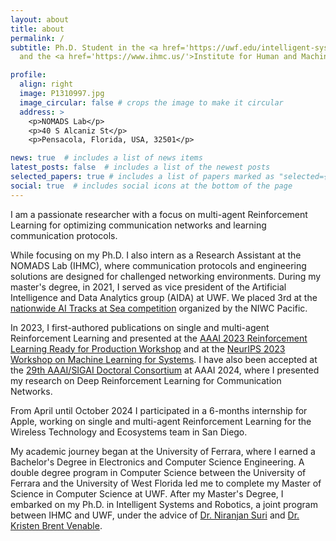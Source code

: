 ```yaml
---
layout: about
title: about
permalink: /
subtitle: Ph.D. Student in the <a href='https://uwf.edu/intelligent-systems-and-robotics/'>Intelligent Systems and Robotics</a> joint program between the University of West Florida 
  and the <a href='https://www.ihmc.us/'>Institute for Human and Machine Cognition (IHMC)</a>.

profile:
  align: right
  image: P1310997.jpg
  image_circular: false # crops the image to make it circular
  address: >
    <p>NOMADS Lab</p>
    <p>40 S Alcaniz St</p>
    <p>Pensacola, Florida, USA, 32501</p>

news: true  # includes a list of news items
latest_posts: false  # includes a list of the newest posts
selected_papers: true # includes a list of papers marked as "selected={true}"
social: true  # includes social icons at the bottom of the page
---
```


I am a passionate researcher with a focus on multi-agent Reinforcement Learning for optimizing communication networks and learning communication protocols.

While focusing on my Ph.D. I also intern as a Research Assistant at the NOMADS Lab (IHMC), where communication protocols and engineering solutions are designed for challenged networking environments.
During my master's degree, in 2021,  I served as vice president of the Artificial Intelligence and Data Analytics group (AIDA) at UWF. We placed 3rd at the  <a href='https://www.navy.mil/Resources/Blogs/Detail/Article/2570693/artificial-intelligence-tracks-at-sea-challenge-prairie-view-am-university-a-hi/'>nationwide AI Tracks at Sea competition</a> organized by the NIWC Pacific. 

In 2023, I first-authored publications on single and multi-agent Reinforcement Learning and presented at the <a href='https://sites.google.com/view/rlready4prodworkshop/home'>AAAI 2023 Reinforcement Learning Ready for Production Workshop</a> and at the <a href='mlforsystems.org'> NeurIPS 2023 Workshop on Machine Learning for Systems</a>.
I have also been accepted at the <a href='https://aaai.org/aaai-conference/dc-24-program/'>29th AAAI/SIGAI Doctoral Consortium</a> at AAAI 2024, where I presented my research on Deep Reinforcement Learning for Communication Networks.

From April until October 2024 I participated in a 6-months internship for Apple, working on single and multi-agent Reinforcement Learning for the Wireless Technology and Ecosystems team in San Diego.

My academic journey began at the University of Ferrara, where I earned a Bachelor's Degree in Electronics and Computer Science Engineering. A double degree program in Computer Science between the University of Ferrara and the University of West Florida led me to complete my Master of Science in Computer Science at UWF. After my Master's Degree, I embarked on my Ph.D. in Intelligent Systems and Robotics, a joint program between IHMC and UWF, under the advice of <a href='https://www.ihmc.us/groups/nsuri/'>Dr. Niranjan Suri</a> and <a href='https://www.ihmc.us/groups/bvenable/'>Dr. Kristen Brent Venable</a>.

[//]: # (I am a former basketball captain at CUS Ferrara, where during my last season we got promoted! &#40;Go CUS!&#41;. Off the court, I played Dungeons and Dragons, both as a player and a master.)